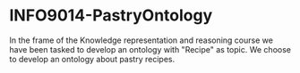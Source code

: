 # INFO9014-PastryOntology

In the frame of the Knowledge representation and reasoning course we have been tasked to develop an ontology with "Recipe" as topic. We choose to develop an ontology about pastry recipes.
